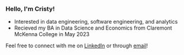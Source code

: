 ### Hello, I'm Cristy!

- Interested in data engineering, software engineering, and analytics
- Recieved my BA in Data Science and Economics from Claremont McKenna College in May 2023

Feel free to connect with me on [LinkedIn](https://www.linkedin.com/in/cristy-wei/) or through [email](mailto:cwei2427@gmail.com)!

<!--
**cristywei/cristywei** is a ✨ _special_ ✨ repository because its `README.md` (this file) appears on your GitHub profile.

Here are some ideas to get you started:

- 🔭 I’m currently working on ...
- 🌱 I’m currently learning ...
- 👯 I’m looking to collaborate on ...
- 🤔 I’m looking for help with ...
- 💬 Ask me about ...
- 📫 How to reach me: ...
- 😄 Pronouns: ...
- ⚡ Fun fact: ...
-->
